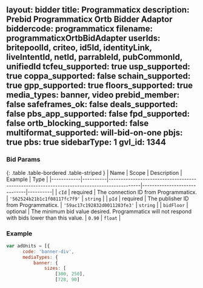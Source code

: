 layout: bidder
title: Programmaticx
description: Prebid Programmaticx Ortb Bidder Adaptor
biddercode: programmaticx
filename: programmaticxOrtbBidAdapter
userIds: britepoolId, criteo, id5Id, identityLink, liveIntentId, netId, parrableId, pubCommonId, unifiedId
tcfeu_supported: true
usp_supported: true
coppa_supported: false
schain_supported: true
gpp_supported: true
floors_supported: true
media_types: banner, video
prebid_member: false
safeframes_ok: false
deals_supported: false
pbs_app_supported: false
fpd_supported: false
ortb_blocking_supported: false
multiformat_supported: will-bid-on-one
pbjs: true
pbs: true
sidebarType: 1
gvl_id: 1344
---

### Bid Params
{: .table .table-bordered .table-striped }
| Name       | Scope    | Description                                                                               | Example                      | Type     |
|------------|----------|-------------------------------------------------------------------------------------------|------------------------------|----------|
| `cId`      | required | The connection ID from Programmaticx.                                                          | `'562524b21b1c1f08117fc7f9'` | `string` |
| `pId`      | required | The publisher ID from Programmaticx.                                                           | `'59ac17c192832d0011283fe3'` | `string` |
| `bidFloor` | optional | The minimum bid value desired. Programmaticx will not respond with bids lower than this value. | `0.90`                       | `float`  |
### Example
  ```javascript
var adUnits = [{
        code: 'banner-div',
        mediaTypes: {
            banner: {
                sizes: [
                    [300, 250],
                    [728, 90]